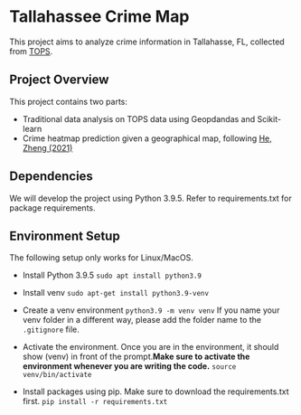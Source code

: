 # Tallahassee Crime Map

This project aims to analyze crime information in Tallahasse, FL, collected from [TOPS](https://www.talgov.com/gis/tops/).

## Project Overview

This project contains two parts:

- Traditional data analysis on TOPS data using Geopdandas and Scikit-learn
- Crime heatmap prediction given a geographical map, following [He, Zheng (2021)](https://www.sciencedirect.com/science/article/abs/pii/S0952197621003080)

## Dependencies
We will develop the project using Python 3.9.5. Refer to requirements.txt for package requirements.

## Environment Setup

The following setup only works for Linux/MacOS.

- Install Python 3.9.5 `sudo apt install python3.9`

- Install venv `sudo apt-get install python3.9-venv`

- Create a venv environment `python3.9 -m venv venv` If you name your venv folder in a different way, please add the folder name to the `.gitignore` file.

- Activate the environment. Once you are in the environment,  it should show (venv) in front of the prompt.**Make sure to activate the environment whenever you are writing the code.** `source venv/bin/activate`

- Install packages using pip. Make sure to download the requirements.txt first. `pip install -r requirements.txt`
